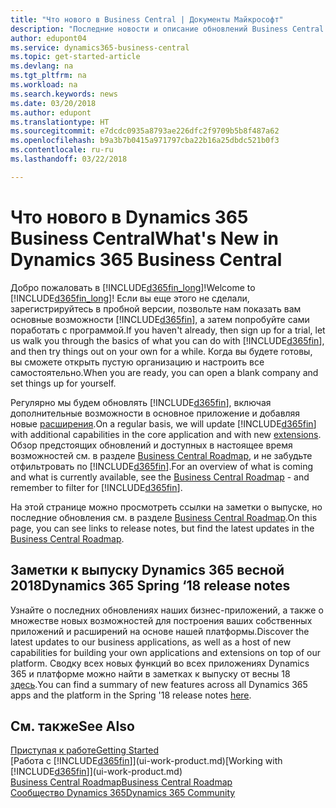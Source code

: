 ```yaml
---
title: "Что нового в Business Central | Документы Майкрософт"
description: "Последние новости и описание обновлений Business Central."
author: edupont04
ms.service: dynamics365-business-central
ms.topic: get-started-article
ms.devlang: na
ms.tgt_pltfrm: na
ms.workload: na
ms.search.keywords: news
ms.date: 03/20/2018
ms.author: edupont
ms.translationtype: HT
ms.sourcegitcommit: e7dcdc0935a8793ae226dfc2f9709b5b8f487a62
ms.openlocfilehash: b9a3b7b0415a971797cba22b16a25dbdc521b0f3
ms.contentlocale: ru-ru
ms.lasthandoff: 03/22/2018

---
```

# <a name="whats-new-in-dynamics-365-business-central"></a><span data-ttu-id="79bfe-103">Что нового в Dynamics 365 Business Central</span><span class="sxs-lookup"><span data-stu-id="79bfe-103">What's New in Dynamics 365 Business Central</span></span>
<span data-ttu-id="79bfe-104">Добро пожаловать в [!INCLUDE[d365fin_long](includes/d365fin_long_md.md)]!</span><span class="sxs-lookup"><span data-stu-id="79bfe-104">Welcome to [!INCLUDE[d365fin_long](includes/d365fin_long_md.md)]!</span></span> <span data-ttu-id="79bfe-105">Если вы еще этого не сделали, зарегистрируйтесь в пробной версии, позвольте нам показать вам основные возможности [!INCLUDE[d365fin](includes/d365fin_md.md)], а затем попробуйте сами поработать с программой.</span><span class="sxs-lookup"><span data-stu-id="79bfe-105">If you haven't already, then sign up for a trial, let us walk you through the basics of what you can do with [!INCLUDE[d365fin](includes/d365fin_md.md)], and then try things out on your own for a while.</span></span> <span data-ttu-id="79bfe-106">Когда вы будете готовы, вы сможете открыть пустую организацию и настроить все самостоятельно.</span><span class="sxs-lookup"><span data-stu-id="79bfe-106">When you are ready, you can open a blank company and set things up for yourself.</span></span>  

<span data-ttu-id="79bfe-107">Регулярно мы будем обновлять [!INCLUDE[d365fin](includes/d365fin_md.md)], включая дополнительные возможности в основное приложение и добавляя новые [расширения](ui-extensions.md).</span><span class="sxs-lookup"><span data-stu-id="79bfe-107">On a regular basis, we will update [!INCLUDE[d365fin](includes/d365fin_md.md)] with additional capabilities in the core application and with new [extensions](ui-extensions.md).</span></span> <span data-ttu-id="79bfe-108">Обзор предстоящих обновлений и доступных в настоящее время возможностей см. в разделе [Business Central Roadmap](https://roadmap.dynamics.com/), и не забудьте отфильтровать по [!INCLUDE[d365fin](includes/d365fin_md.md)].</span><span class="sxs-lookup"><span data-stu-id="79bfe-108">For an overview of what is coming and what is currently available, see the [Business Central Roadmap](https://roadmap.dynamics.com/) - and remember to filter for [!INCLUDE[d365fin](includes/d365fin_md.md)].</span></span>  

<span data-ttu-id="79bfe-109">На этой странице можно просмотреть ссылки на заметки о выпуске, но последние обновления см. в разделе [Business Central Roadmap](https://roadmap.dynamics.com/).</span><span class="sxs-lookup"><span data-stu-id="79bfe-109">On this page, you can see links to release notes, but find the latest updates in the [Business Central Roadmap](https://roadmap.dynamics.com/).</span></span>

## <a name="dynamics-365-spring-18-release-notes"></a><span data-ttu-id="79bfe-110">Заметки к выпуску Dynamics 365 весной 2018</span><span class="sxs-lookup"><span data-stu-id="79bfe-110">Dynamics 365 Spring ‘18 release notes</span></span>
<span data-ttu-id="79bfe-111">Узнайте о последних обновлениях наших бизнес-приложений, а также о множестве новых возможностей для построения ваших собственных приложений и расширений на основе нашей платформы.</span><span class="sxs-lookup"><span data-stu-id="79bfe-111">Discover the latest updates to our business applications, as well as a host of new capabilities for building your own applications and extensions on top of our platform.</span></span> <span data-ttu-id="79bfe-112">Сводку всех новых функций во всех приложениях Dynamics 365 и платформе можно найти в заметках к выпуску от весны 18 [здесь](https://aka.ms/businessappsreleasenotes).</span><span class="sxs-lookup"><span data-stu-id="79bfe-112">You can find a summary of new features across all Dynamics 365 apps and the platform in the Spring '18 release notes [here](https://aka.ms/businessappsreleasenotes).</span></span>


## <a name="see-also"></a><span data-ttu-id="79bfe-113">См. также</span><span class="sxs-lookup"><span data-stu-id="79bfe-113">See Also</span></span>
[<span data-ttu-id="79bfe-114">Приступая к работе</span><span class="sxs-lookup"><span data-stu-id="79bfe-114">Getting Started</span></span>](product-get-started.md)  
<span data-ttu-id="79bfe-115">[Работа с [!INCLUDE[d365fin](includes/d365fin_md.md)]](ui-work-product.md)</span><span class="sxs-lookup"><span data-stu-id="79bfe-115">[Working with [!INCLUDE[d365fin](includes/d365fin_md.md)]](ui-work-product.md)</span></span>  
[<span data-ttu-id="79bfe-116">Business Central Roadmap</span><span class="sxs-lookup"><span data-stu-id="79bfe-116">Business Central Roadmap</span></span>](https://roadmap.dynamics.com/)  
[<span data-ttu-id="79bfe-117">Сообщество Dynamics 365</span><span class="sxs-lookup"><span data-stu-id="79bfe-117">Dynamics 365 Community</span></span>](https://community.dynamics.com/business/)  

